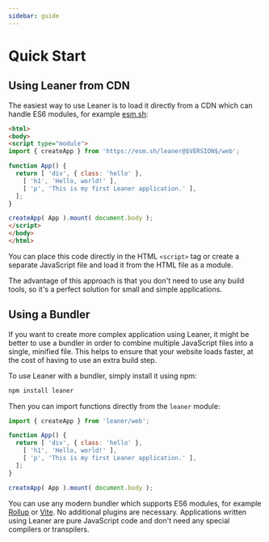 ```yaml
---
sidebar: guide
---
```


# Quick Start

## Using Leaner from CDN

The easiest way to use Leaner is to load it directly from a CDN which can handle ES6 modules, for example [esm.sh](https://esm.sh/):

```html
<html>
<body>
<script type="module">
import { createApp } from 'https://esm.sh/leaner@$VERSION$/web';

function App() {
  return [ 'div', { class: 'hello' },
    [ 'h1', 'Hello, world!' ],
    [ 'p', 'This is my first Leaner application.' ],
  ];
}

createApp( App ).mount( document.body );
</script>
</body>
</html>
```

You can place this code directly in the HTML `<script>` tag or create a separate JavaScript file and load it from the HTML file as a module.

The advantage of this approach is that you don't need to use any build tools, so it's a perfect solution for small and simple applications.


## Using a Bundler

If you want to create more complex application using Leaner, it might be better to use a bundler in order to combine multiple JavaScript files into a single, minified file. This helps to ensure that your website loads faster, at the cost of having to use an extra build step.

To use Leaner with a bundler, simply install it using npm:

```bash
npm install leaner
```

Then you can import functions directly from the `leaner` module:

```js
import { createApp } from 'leaner/web';

function App() {
  return [ 'div', { class: 'hello' },
    [ 'h1', 'Hello, world!' ],
    [ 'p', 'This is my first Leaner application.' ],
  ];
}

createApp( App ).mount( document.body );
```

You can use any modern bundler which supports ES6 modules, for example [Rollup](https://rollupjs.org/) or [Vite](https://vitejs.dev/). No additional plugins are necessary. Applications written using Leaner are pure JavaScript code and don't need any special compilers or transpilers.
